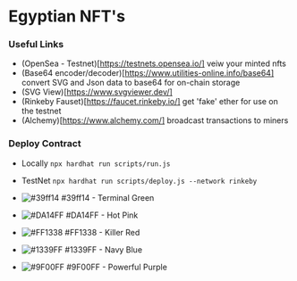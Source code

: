 # Egyptian NFT's

### Useful Links
- (OpenSea - Testnet)[https://testnets.opensea.io/] veiw your minted nfts
- (Base64 encoder/decoder)[https://www.utilities-online.info/base64] convert SVG and Json data to base64 for on-chain storage
- (SVG View)[https://www.svgviewer.dev/]
- (Rinkeby Fauset)[https://faucet.rinkeby.io/] get 'fake' ether for use on the testnet
- (Alchemy)[https://www.alchemy.com/] broadcast transactions to miners

### Deploy Contract
- Locally ``` npx hardhat run scripts/run.js ```
- TestNet ``` npx hardhat run scripts/deploy.js --network rinkeby ```

- ![#39ff14](https://via.placeholder.com/15/39ff14/000000?text=+) #39ff14 - Terminal Green
- ![#DA14FF](https://via.placeholder.com/15/DA14FF/000000?text=+) #DA14FF - Hot Pink
- ![#FF1338](https://via.placeholder.com/15/FF1338/000000?text=+) #FF1338 - Killer Red
- ![#1339FF](https://via.placeholder.com/15/1339FF/000000?text=+) #1339FF - Navy Blue
- ![#9F00FF](https://via.placeholder.com/15/9F00FF/000000?text=+) #9F00FF - Powerful Purple